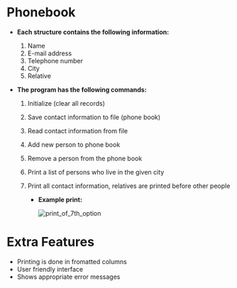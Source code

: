 # Phonebook

- **Each structure contains the following information:**
  1. Name
  2. E-mail address
  3. Telephone number
  4. City
  5. Relative

- **The program has the following commands:**
  1. Initialize (clear all records)
  2. Save contact information to file (phone book)
  3. Read contact information from file
  4. Add new person to phone book
  5. Remove a person from the phone book
  6. Print a list of persons who live in the given city
  7. Print all contact information, relatives are printed before other people
    
      - **Example print:**

          ![print_of_7th_option](https://user-images.githubusercontent.com/99806873/213675616-9bf4a2c7-f19f-4412-9f92-1f15e92a35c9.jpg)

# Extra Features
- Printing is done in fromatted columns
- User friendly interface
- Shows appropriate error messages

